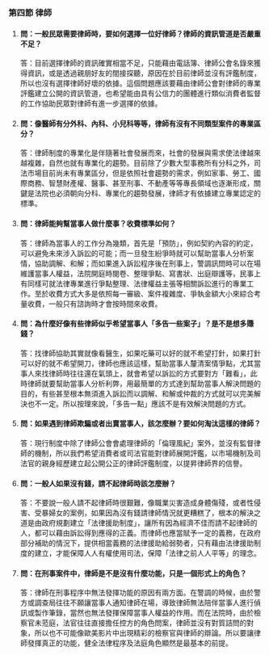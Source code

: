 ### 第四節 律師

1. #### 問：一般民眾需要律師時，要如何選擇一位好律師？律師的資訊管道是否嚴重不足？

   答：目前選擇律師的資訊確實相當不足，只能藉由電話簿、律師公會名錄來獲得資訊，或是透過親朋好友的間接探聽，原因在於目前律師並沒有評鑑制度，所以也沒有選擇律師好壞的依據。這個問題應該要藉由律師公會對律師的專業評鑑建立公開的資訊管道，也希望能由具有公信力的團體進行類似消費者監督的工作協助民眾對律師有進一步選擇的依據。

2. #### 問：像醫師有分外科、內科、小兒科等等，律師有沒有不同類型案件的專業區分？

   答：律師制度的專業化是伴隨著社會發展而來，社會的發展與需求使法律越來越複雜，自然也就有專業化的趨勢。目前除了少數大型事務所有分科之外，司法市場目前尚未有專業區分，但是依照社會趨勢的需求，例如家事、勞工、國際商務、智慧財產權、醫事、甚至刑事、不動產等等專長領域也逐漸形成，關鍵是法院也必須朝向分科、專業化的趨勢發展，律師才有依據建立專業認定的標準。

3. #### 問：律師能夠幫當事人做什麼事？收費標準如何？

   答：律師為當事人的工作分為幾類，首先是「預防」，例如契約內容的約定，可以避免未來涉入訴訟的可能；而一旦發生紛爭時就可以幫助當事人分析案情，協助調解、和解；而如果進入訴訟程序後在刑事上，警調訊問時可以在場維護當事人權益，法院開庭時閱卷、整理爭點、寫書狀、出庭辯護等，民事上有同樣可就法律專業進行爭點整理、法律權益主張等相關訴訟進行的專業工作。至於收費方式大多是依照每一審級、案件複雜度、爭執金額大小來綜合考量收費，一般只有諮詢時才會按時間來收費。

4. #### 問：為什麼好像有些律師似乎希望當事人「多告一些案子」？是不是想多賺錢？

   答：找律師協助其實就像看醫生，如果吃藥可以好的就不希望打針，如果打針可以好的就不希望開刀，律師也應該這樣，幫助當事人釐清案情爭點，尤其當事人來找律師時往往還在氣頭上，就會希望以訴訟的方式要對方「難看」，此時律師就要幫助當事人分析利弊，用最簡單的方式達到幫助當事人解決問題的目的，有些甚至根本無須進入訴訟而以調解、和解或仲裁的方式就可以完美解決也不一定。所以按理來說，「多告一點」應該不是有效解決問題的方式。

5. #### 問：如果遇到律師欺騙或者出賣當事人，該怎麼辦？要如何淘汰這樣的律師？

   答：現行制度中除了律師公會會處理律師的「倫理風紀」案外，並沒有監督律師的機制，所以我們希望消費者或司法官能對律師展開評鑑，以市場機制及司法官的親身經歷建立起公開公正的律師評鑑制度，以提昇律師界的信譽。

6. #### 問：一般人如果沒有錢，請不起律師時該怎麼辦？

   答：不要說一般人請不起律師時很艱難，像職業災害造成身體傷殘，或者性侵害、受暴婦女的案例，如果因為沒有錢請律師情況就更糟糕了，根本的解決之道是由政府規劃建立「法律援助制度」，讓所有因為經濟不佳而請不起律師的人，都可以藉由訴訟得到應得的正義。而律師也應當賦予一定的義務，在政府部分補助的情況下，提供相當義務的法律援助給弱勢者，只有藉由法律援助制度的建立，才能保障人人有權使用司法，保障「法律之前人人平等」的理念。

7. #### 問：在刑事案件中，律師是不是沒有什麼功能，只是一個形式上的角色？

   答：律師在刑事程序中無法發揮功能的原因有兩方面。在警調的時候，由於警方或調查局往往不願讓當事人通知律師在場，導致律師無法陪伴當事人進行偵訊或製作筆錄，當然也無法發揮保障當事人權益的作用。而在法院時，由於檢察官未蒞庭，法官往往直接擔任控方的角色問案，律師並沒有對質詰問的對象，所以也不可能像歐美影片中出現精彩的檢察官與律師的辯論。所以要讓律師發揮真正的功能，健全法律程序及法庭角色顯然是最基本的前提。